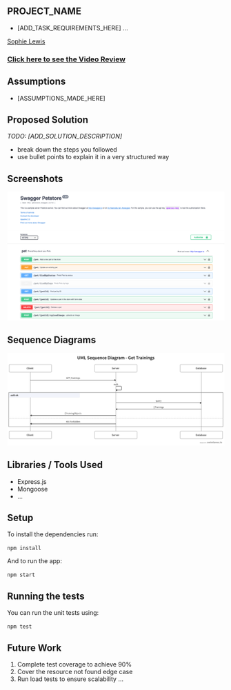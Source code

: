 ## PROJECT_NAME

- [ADD_TASK_REQUIREMENTS_HERE]
...

[Sophie Lewis](mailto:sophie@codewithdragos.com)

### [Click here to see the Video Review](LINK_TO_LOOM_VIDEO)

## Assumptions

- [ASSUMPTIONS_MADE_HERE]

## Proposed Solution

*TODO: [ADD_SOLUTION_DESCRIPTION]*
- break down the steps you followed
- use bullet points to explain it in a very structured way

## Screenshots
![alt text](assets/swagger_demo.png)

## Sequence Diagrams
![alt text](assets/get_sequence_diagram.png)

## Libraries / Tools Used

- Express.js
- Mongoose
- ...

## Setup

To install the dependencies run:

`npm install`

And to run the app:

`npm start`


## Running the tests

You can run the unit tests using:

`npm test`

## Future Work

1. Complete test coverage to achieve 90%
2. Cover the resource not found edge case
3. Run load tests to ensure scalability
...




